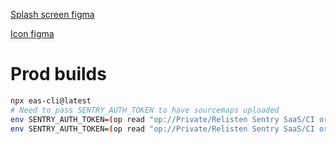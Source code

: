 
[Splash screen figma](https://www.figma.com/file/BsUI88ruljsC1DorBWVF7a/Expo-App-Icon-%26-Splash-(Community)?type=design&node-id=1-1357&mode=design&t=PXiX4Q4omvLMkFeK-11)

[Icon figma](https://www.figma.com/file/PkZxMeBWGLqp5jLdyw2eKy/iOS-%26-Android-%E2%80%93-App-Icon-Template-(Community)?type=design&node-id=1-3&mode=design&t=J1Ojo9GBnXLvrMaR-11)

# Prod builds

```bash
npx eas-cli@latest
# Need to pass SENTRY_AUTH_TOKEN to have sourcemaps uploaded
env SENTRY_AUTH_TOKEN=(op read "op://Private/Relisten Sentry SaaS/CI org auth token") npx eas-cli@latest build -p ios -e production --local
env SENTRY_AUTH_TOKEN=(op read "op://Private/Relisten Sentry SaaS/CI org auth token") npx eas-cli@latest build -p android -e production --local
```
